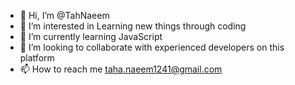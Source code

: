- 👋 Hi, I’m @TahNaeem
- 👀 I’m interested in Learning new things through coding 
- 🌱 I’m currently learning JavaScript
- 💞️ I’m looking to collaborate with experienced developers on this platform
- 📫 How to reach me taha.naeem1241@gmail.com

<!---
TahNaeem/TahNaeem is a ✨ special ✨ repository because its `README.md` (this file) appears on your GitHub profile.
You can click the Preview link to take a look at your changes.
--->
